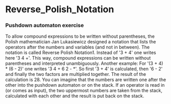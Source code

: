 # Reverse_Polish_Notation
### Pushdown automaton exercise
To allow compound expressions to be written without parentheses, the Polish mathematician Jan Lukasiewicz designed a notation that lists the operators after the numbers and variables (and not in between). The notation is called Reverse Polish Notation1. Instead of '3 + 4' one writes here '3 4 +'. This way, compound expressions can be written without parentheses and interpreted unambiguously. Another example: For '(3 + 4) * (6 - 2)' one writes '3 4 + 6 2 - *'. So first '3 + 4' is calculated, then '6 - 2' and finally the two factors are multiplied together. The result of the calculation is 28. You can imagine that the numbers are written one after the other into the pushdown automaton or on the stack. If an operator is read in (or comes as input), the two uppermost numbers are taken from the stack, calculated with each other and the result is put back on the stack.
